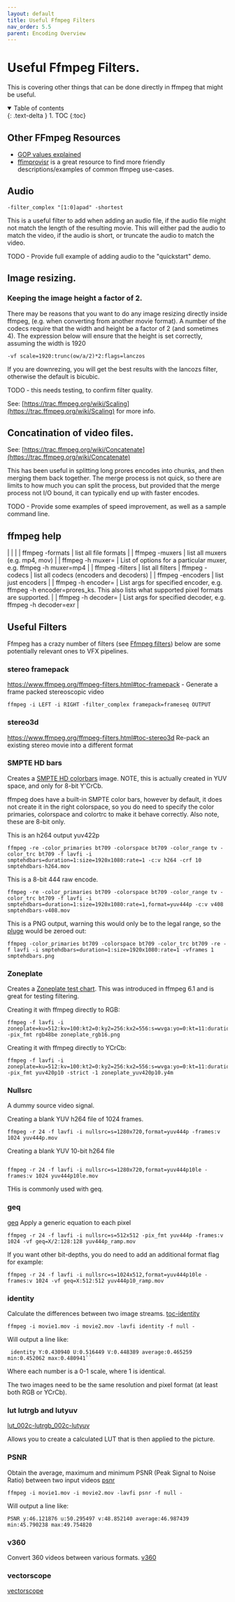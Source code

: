 ```yaml
---
layout: default
title: Useful Ffmpeg Filters
nav_order: 5.5
parent: Encoding Overview
---
```


# Useful Ffmpeg Filters.

This is covering other things that can be done directly in ffmpeg that might be useful.

<details open markdown="block">
  <summary>
    Table of contents
  </summary>
  {: .text-delta }
1. TOC
{:toc}
</details>

## Other FFmpeg Resources

   * [GOP values explained](https://aws.amazon.com/blogs/media/part-1-back-to-basics-gops-explained/#:~:text=Simply%20put%2C%20a%20GOP%20is,30%20frames%2C%20or%201%20second)
   * [ffimprovisr](https://amiaopensource.github.io/ffmprovisr/) is a great resource to find more friendly descriptions/examples of common ffmpeg use-cases.

## Audio

```
-filter_complex "[1:0]apad" -shortest
```
This is a useful filter to add when adding an audio file, if the audio file might not match the length of the resulting movie. This will either pad the audio to match the video, if the audio is short, or truncate the audio to match the video.

TODO - Provide full example of adding audio to the "quickstart" demo.

## Image resizing.

### Keeping the image height a factor of 2.

There may be reasons that you want to do any image resizing directly inside ffmpeg, (e.g. when converting from another movie format). A number of the codecs require that the width and height be a factor of 2 (and sometimes 4). The expression below will ensure that the height is set correctly, assuming the width is 1920
```
-vf scale=1920:trunc(ow/a/2)*2:flags=lanczos
```

If you are downrezing, you will get the best results with the lancozs filter, otherwise the default is bicubic.

TODO - this needs testing, to confirm filter quality.


See: [https://trac.ffmpeg.org/wiki/Scaling](https://trac.ffmpeg.org/wiki/Scaling) for more info.


## Concatination of video files.

See: [https://trac.ffmpeg.org/wiki/Concatenate](https://trac.ffmpeg.org/wiki/Concatenate)

This has been useful in splitting long prores encodes into chunks, and then merging them back together.
The merge process is not quick, so there are limits to how much you can split the process, but provided that the merge process not I/O bound, it can typically end up with faster encodes.

TODO - Provide some examples of speed improvement, as well as a sample command line.

## ffmpeg help

| | |
| ffmpeg -formats | list all file formats |
| ffmpeg -muxers | list all muxers (e.g. mp4, mov) |
| ffmpeg -h muxer=<MUXERNAME> | List of options for a particular muxer, e.g. ffmpeg -h muxer=mp4 |
| ffmpeg -filters | list all filters
| ffmpeg -codecs | list all codecs (encoders and decoders) |
| ffmpeg -encoders | list just encoders | 
| ffmpeg -h encoder=<ENCODERNAME> | List args for specified encoder, e.g. ffmpeg -h encoder=prores_ks. This also lists what supported pixel formats are supported. |
| ffmpeg -h decoder=<DECODERNAME> | List args for specified decoder, e.g. ffmpeg -h decoder=exr |

## Useful Filters

Ffmpeg has a crazy number of filters (see [Ffmpeg filters](https://ffmpeg.org/ffmpeg-filters.html)) below are some potentially relevant ones to VFX pipelines.

### stereo framepack

https://www.ffmpeg.org/ffmpeg-filters.html#toc-framepack - Generate a frame packed stereoscopic video 
```
ffmpeg -i LEFT -i RIGHT -filter_complex framepack=frameseq OUTPUT
```

### stereo3d 
https://www.ffmpeg.org/ffmpeg-filters.html#toc-stereo3d 
Re-pack an existing stereo movie into a different format

### SMPTE HD bars

Creates a [SMPTE HD colorbars](https://en.wikipedia.org/wiki/SMPTE_color_bars) image. NOTE, this is actually created in YUV space, and only for 8-bit Y'CrCb. 

ffmpeg does have a built-in SMPTE color bars, however by default, it does not create it in the right colorspace, so you do need to specify the color primaries, colorspace and colortrc to make it behave correctly.
Also note, these are 8-bit only.

This is an h264 output yuv422p

```
ffmpeg -re -color_primaries bt709 -colorspace bt709 -color_range tv -color_trc bt709 -f lavfi -i smptehdbars=duration=1:size=1920x1080:rate=1 -c:v h264 -crf 10  smptehdbars-h264.mov
```

This is a 8-bit 444 raw encode.

```
ffmpeg -re -color_primaries bt709 -colorspace bt709 -color_range tv -color_trc bt709 -f lavfi -i smptehdbars=duration=1:size=1920x1080:rate=1,format=yuv444p -c:v v408 smptehdbars-v408.mov
```

This is a PNG output, warning this would only be to the legal range, so the [pluge](https://en.wikipedia.org/wiki/Picture_line-up_generation_equipment) would be zeroed out:

```
ffmpeg -color_primaries bt709 -colorspace bt709 -color_trc bt709 -re -f lavfi -i smptehdbars=duration=1:size=1920x1080:rate=1 -vframes 1  smptehdbars.png
```

### Zoneplate

Creates a [Zoneplate test chart](https://ffmpeg.org/ffmpeg-filters.html#zoneplate). This was introduced in ffmpeg 6.1 and is great for testing filtering.

Creating it with ffmpeg directly to RGB:

```
ffmpeg -f lavfi -i zoneplate=ku=512:kv=100:kt2=0:ky2=256:kx2=556:s=wvga:yo=0:kt=11:duration=1 -pix_fmt rgb48be zoneplate_rgb16.png
```

Creating it with ffmpeg directly to YCrCb:

```
ffmpeg -f lavfi -i zoneplate=ku=512:kv=100:kt2=0:ky2=256:kx2=556:s=wvga:yo=0:kt=11:duration=1 -pix_fmt yuv420p10 -strict -1 zoneplate_yuv420p10.y4m
```

### Nullsrc
A dummy source video signal.

Creating a blank YUV h264 file of 1024 frames.
```
ffmpeg -r 24 -f lavfi -i nullsrc=s=1280x720,format=yuv444p -frames:v 1024 yuv444p.mov
```

Creating a blank YUV 10-bit h264 file
```

ffmpeg -r 24 -f lavfi -i nullsrc=s=1280x720,format=yuv444p10le -frames:v 1024 yuv444p10le.mov
```

THis is commonly used with geq.

### geq

[geq](https://www.ffmpeg.org/ffmpeg-filters.html#geq)  Apply a generic equation to each pixel 

```
ffmpeg -r 24 -f lavfi -i nullsrc=s=512x512 -pix_fmt yuv444p -frames:v 1024 -vf geq=X/2:128:128 yuv444p_ramp.mov
```

If you want other bit-depths, you do need to add an additional format flag for example:
```
ffmpeg -r 24 -f lavfi -i nullsrc=s=1024x512,format=yuv444p10le -frames:v 1024 -vf geq=X:512:512 yuv444p10_ramp.mov
```


### identity

Calculate the differences between two image streams.
[toc-identity](https://www.ffmpeg.org/ffmpeg-filters.html#toc-identity)

```
ffmpeg -i movie1.mov -i movie2.mov -lavfi identity -f null -
```

Will output a line like:
```
 identity Y:0.430940 U:0.516449 V:0.448389 average:0.465259 min:0.452062 max:0.480941``
```

Where each number is a 0-1 scale, where 1 is identical.

The two images need to be the same resolution and pixel format (at least both RGB or YCrCb).

### lut lutrgb and lutyuv

[lut_002c-lutrgb_002c-lutyuv](https://www.ffmpeg.org/ffmpeg-filters.html#toc-lut_002c-lutrgb_002c-lutyuv)

Allows you to create a calculated LUT that is then applied to the picture.

### PSNR
Obtain the average, maximum and minimum PSNR (Peak Signal to Noise Ratio) between two input videos
[psnr](https://www.ffmpeg.org/ffmpeg-filters.html#toc-psnr)

```
ffmpeg -i movie1.mov -i movie2.mov -lavfi psnr -f null -
```

Will output a line like:

```
PSNR y:46.121876 u:50.295497 v:48.852140 average:46.987439 min:45.790238 max:49.754820
```

### v360

Convert 360 videos between various formats.
[v360](https://www.ffmpeg.org/ffmpeg-filters.html#toc-v360)

### vectorscope

[vectorscope](https://www.ffmpeg.org/ffmpeg-filters.html#toc-vectorscope)

